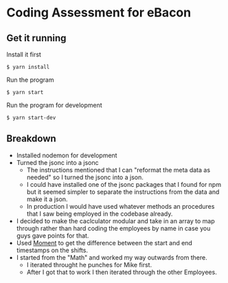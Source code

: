 # Coding Assessment for eBacon

## Get it running

Install it first
```
$ yarn install
```

Run the program
```
$ yarn start
```

Run the program for development
```
$ yarn start-dev
```

## Breakdown

- Installed nodemon for development
- Turned the jsonc into a jsonc
  - The instructions mentioned that I can "reformat the meta data as needed" so I turned the jsonc into a json.
  - I could have installed one of the jsonc packages that I found for npm but it seemed simpler to separate the instructions from the data and make it a json.
  - In production I would have used whatever methods an procedures that I saw being employed in the codebase already.
- I decided to make the caclculator modular and take in an array to map through rather than hard coding the employees by name in case you guys gave points for that.
- Used [Moment](https://www.npmjs.com/package/moment) to get the difference between the start and end timestamps on the shifts.
- I started from the "Math" and worked my way outwards from there.
  - I iterated throught he punches for Mike first.
  - After I got that to work I then iterated through the other Employees.